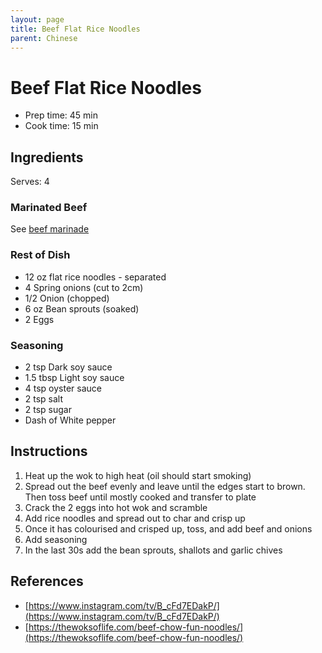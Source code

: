 ```yaml
---
layout: page
title: Beef Flat Rice Noodles
parent: Chinese
---
```


# Beef Flat Rice Noodles

- Prep time: 45 min
- Cook time: 15 min

## Ingredients

Serves: 4

### Marinated Beef

See [beef marinade](./beef_marinade.md)

### Rest of Dish

- 12 oz flat rice noodles - separated
- 4 Spring onions (cut to 2cm)
- 1/2 Onion (chopped)
- 6 oz Bean sprouts (soaked)
- 2 Eggs

### Seasoning

- 2 tsp Dark soy sauce
- 1.5 tbsp Light soy sauce
- 4 tsp oyster sauce
- 2 tsp salt
- 2 tsp sugar
- Dash of White pepper

## Instructions

1. Heat up the wok to high heat (oil should start smoking)
2. Spread out the beef evenly and leave until the edges start to brown. Then toss beef until mostly cooked and transfer to plate
3. Crack the 2 eggs into hot wok and scramble
4. Add rice noodles and spread out to char and crisp up
5. Once it has colourised and crisped up, toss, and add beef and onions
6. Add seasoning
7. In the last 30s add the bean sprouts, shallots and garlic chives

## References

- [https://www.instagram.com/tv/B_cFd7EDakP/](https://www.instagram.com/tv/B_cFd7EDakP/)
- [https://thewoksoflife.com/beef-chow-fun-noodles/](https://thewoksoflife.com/beef-chow-fun-noodles/)
